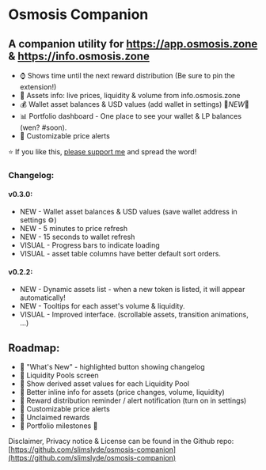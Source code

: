 # Osmosis Companion

## A companion utility for https://app.osmosis.zone & https://info.osmosis.zone

- ⌚ Shows time until the next reward distribution (Be sure to pin the extension!)
- 🧪 Assets info: live prices, liquidity & volume from info.osmosis.zone
- 💰 Wallet asset balances & USD values (add wallet in settings) 🚨*NEW*🚨
- 📊 Portfolio dashboard - One place to see your wallet & LP balances (wen? #soon).
- 🔔 Customizable price alerts

⭐ If you like this, [please support me](https://app.starname.me/profile/jason) and spread the word!

### Changelog:
#### v0.3.0:

- NEW - Wallet asset balances & USD values (save wallet address in settings ⚙)
- NEW - 5 minutes to price refresh
- NEW - 15 seconds to wallet refresh
- VISUAL - Progress bars to indicate loading
- VISUAL - asset table columns have better default sort orders.

#### v0.2.2:

- NEW - Dynamic assets list - when a new token is listed, it will appear automatically!
- NEW - Tooltips for each asset's volume & liquidity.
- VISUAL - Improved interface. (scrollable assets, transition animations, ...)

## Roadmap:
- 📌 "What's New" - highlighted button showing changelog
- 📌 Liquidity Pools screen
- 📌 Show derived asset values for each Liquidity Pool
- 📌 Better inline info for assets (price changes, volume, liquidity)
- 📌 Reward distribution reminder / alert notification (turn on in settings)
- 📌 Customizable price alerts
- 📌 Unclaimed rewards
- 📌 Portfolio milestones 🎉

Disclaimer, Privacy notice & License can be found in the Github repo:
[https://github.com/slimslyde/osmosis-companion](https://github.com/slimslyde/osmosis-companion)
